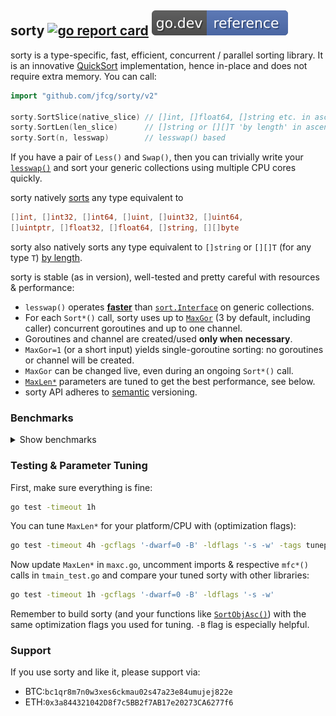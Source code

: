 ## sorty [![go report card](https://goreportcard.com/badge/github.com/jfcg/sorty/v2)](https://goreportcard.com/report/github.com/jfcg/sorty/v2) [![go.dev ref](https://raw.githubusercontent.com/jfcg/.github/main/godev.svg)](https://pkg.go.dev/github.com/jfcg/sorty/v2#pkg-overview)

sorty is a type-specific, fast, efficient, concurrent / parallel sorting
library. It is an innovative [QuickSort](https://en.wikipedia.org/wiki/Quicksort)
implementation, hence in-place and does not require extra memory. You can call:
```go
import "github.com/jfcg/sorty/v2"

sorty.SortSlice(native_slice) // []int, []float64, []string etc. in ascending order
sorty.SortLen(len_slice)      // []string or [][]T 'by length' in ascending order
sorty.Sort(n, lesswap)        // lesswap() based
```
If you have a pair of `Less()` and `Swap()`, then you can trivially write your
[`lesswap()`](https://pkg.go.dev/github.com/jfcg/sorty/v2#Sort) and sort your generic
collections using multiple CPU cores quickly.

sorty natively [sorts](https://pkg.go.dev/github.com/jfcg/sorty/v2#SortSlice) any type equivalent to
```go
[]int, []int32, []int64, []uint, []uint32, []uint64,
[]uintptr, []float32, []float64, []string, [][]byte
```
sorty also natively sorts any type equivalent to `[]string` or `[][]T` (for any type `T`)
[by length](https://pkg.go.dev/github.com/jfcg/sorty/v2#SortLen).

sorty is stable (as in version), well-tested and pretty careful with resources & performance:
- `lesswap()` operates [**faster**](https://github.com/lynxkite/lynxkite/pull/141#issuecomment-779673635)
than [`sort.Interface`](https://pkg.go.dev/sort#Interface) on generic collections.
- For each `Sort*()` call, sorty uses up to [`MaxGor`](https://pkg.go.dev/github.com/jfcg/sorty/v2#pkg-variables)
(3 by default, including caller) concurrent goroutines and up to one channel.
- Goroutines and channel are created/used **only when necessary**.
- `MaxGor=1` (or a short input) yields single-goroutine sorting: no goroutines or channel will be created.
- `MaxGor` can be changed live, even during an ongoing `Sort*()` call.
- [`MaxLen*`](https://pkg.go.dev/github.com/jfcg/sorty/v2#pkg-constants) parameters are
tuned to get the best performance, see below.
- sorty API adheres to [semantic](https://semver.org) versioning.

### Benchmarks
<details><summary>Show benchmarks</summary>

Comparing against [sort.Slice](https://pkg.go.dev/sort#Slice), [sortutil](https://github.com/twotwotwo/sorts),
[zermelo](https://github.com/shawnsmithdev/zermelo) and [radix](https://github.com/yourbasic/radix) with Go
version `1.17.3` on:

Machine|CPU|OS|Kernel
:---:|:---|:---|:---
R |Ryzen 1600    |Manjaro     |5.10.70
X |Xeon Broadwell|Ubuntu 20.04|5.11.0-1022-gcp
i5|Core i5 4210M |Manjaro     |5.10.70

Sorting uniformly distributed random uint32 slice (in seconds):

Library(-MaxGor)|R|X|i5
:---|---:|---:|---:
sort.Slice|12.09|16.59|13.98
  sortutil| 1.48| 3.42| 3.10
   zermelo| 2.10| 1.83| 1.12
   sorty-1| 5.96| 7.77| 6.03
   sorty-2| 3.18| 3.98| 3.17
   sorty-3| 2.28| 3.18| 2.56
   sorty-4| 1.86| 2.81| 2.29
sortyLsw-1|11.30|15.15|13.07
sortyLsw-2| 5.86| 7.69| 6.83
sortyLsw-3| 4.08| 6.14| 5.34
sortyLsw-4| 3.36| 5.31| 4.60

Sorting normally distributed random float32 slice (in seconds):

Library(-MaxGor)|R|X|i5
:---|---:|---:|---:
sort.Slice|13.19|17.16|14.44
  sortutil| 1.97| 3.95| 3.50
   zermelo| 4.50| 4.15| 3.18
   sorty-1| 7.21| 8.48| 6.84
   sorty-2| 3.76| 4.32| 3.58
   sorty-3| 2.48| 3.35| 2.78
   sorty-4| 2.12| 3.04| 2.47
sortyLsw-1|12.58|15.51|13.60
sortyLsw-2| 6.61| 7.90| 7.11
sortyLsw-3| 4.78| 6.44| 5.65
sortyLsw-4| 3.73| 5.56| 4.78

Sorting uniformly distributed random string slice (in seconds):

Library(-MaxGor)|R|X|i5
:---|---:|---:|---:
sort.Slice| 6.20| 8.87| 6.95
  sortutil| 1.31| 2.39| 1.99
   radix  | 4.90| 4.46| 3.41
   sorty-1| 4.69| 6.60| 5.15
   sorty-2| 2.41| 3.35| 2.86
   sorty-3| 1.75| 3.00| 2.69
   sorty-4| 1.47| 2.80| 2.51
sortyLsw-1| 5.72| 8.47| 6.63
sortyLsw-2| 2.98| 4.32| 3.67
sortyLsw-3| 2.18| 3.78| 3.28
sortyLsw-4| 1.79| 3.44| 3.08

Sorting uniformly distributed random []byte slice (in seconds):

Library(-MaxGor)|R|X|i5
:---|---:|---:|---:
sort.Slice| 6.00| 8.81| 7.20
   sorty-1| 3.25| 4.59| 3.63
   sorty-2| 1.68| 2.31| 1.99
   sorty-3| 1.23| 2.11| 1.90
   sorty-4| 1.04| 1.92| 1.76

Sorting uniformly distributed random string slice by length (in seconds):

Library(-MaxGor)|R|X|i5
:---|---:|---:|---:
sort.Slice| 2.96| 4.04| 3.40
   sorty-1| 1.55| 2.16| 1.72
   sorty-2| 0.87| 1.11| 0.92
   sorty-3| 0.63| 0.94| 0.78
   sorty-4| 0.51| 0.83| 0.69

Sorting uniformly distributed random []byte slice by length (in seconds):

Library(-MaxGor)|R|X|i5
:---|---:|---:|---:
sort.Slice| 2.98| 4.08| 3.56
   sorty-1| 1.09| 1.39| 1.11
   sorty-2| 0.60| 0.72| 0.60
   sorty-3| 0.42| 0.58| 0.52
   sorty-4| 0.39| 0.54| 0.47
</details>

### Testing & Parameter Tuning
First, make sure everything is fine:
```sh
go test -timeout 1h
```
You can tune `MaxLen*` for your platform/CPU with (optimization flags):
```sh
go test -timeout 4h -gcflags '-dwarf=0 -B' -ldflags '-s -w' -tags tuneparam
```
Now update `MaxLen*` in `maxc.go`, uncomment imports & respective `mfc*()`
calls in `tmain_test.go` and compare your tuned sorty with other libraries:
```sh
go test -timeout 1h -gcflags '-dwarf=0 -B' -ldflags '-s -w'
```
Remember to build sorty (and your functions like [`SortObjAsc()`](https://pkg.go.dev/github.com/jfcg/sorty/v2#Sort))
with the same optimization flags you used for tuning. `-B` flag is especially helpful.

### Support
If you use sorty and like it, please support via:
- BTC:`bc1qr8m7n0w3xes6ckmau02s47a23e84umujej822e`
- ETH:`0x3a844321042D8f7c5BB2f7AB17e20273CA6277f6`
